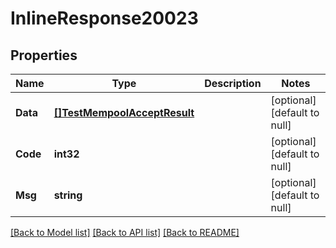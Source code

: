 # InlineResponse20023

## Properties
Name | Type | Description | Notes
------------ | ------------- | ------------- | -------------
**Data** | [**[]TestMempoolAcceptResult**](TestMempoolAcceptResult.md) |  | [optional] [default to null]
**Code** | **int32** |  | [optional] [default to null]
**Msg** | **string** |  | [optional] [default to null]

[[Back to Model list]](../README.md#documentation-for-models) [[Back to API list]](../README.md#documentation-for-api-endpoints) [[Back to README]](../README.md)

